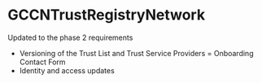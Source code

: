 # GCCNTrustRegistryNetwork
Updated to the phase 2 requirements 
- Versioning of the Trust List and Trust Service Providers
= Onboarding Contact Form
- Identity and access updates
